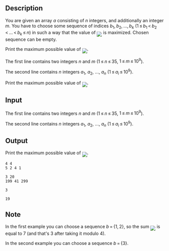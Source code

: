 ## Description

<div><p>You are given an array <span class="tex-span"><i>a</i></span> consisting of <span class="tex-span"><i>n</i></span> integers, and additionally an integer <span class="tex-span"><i>m</i></span>. You have to choose some sequence of indices <span class="tex-span"><i>b</i><sub class="lower-index">1</sub>, <i>b</i><sub class="lower-index">2</sub>, ..., <i>b</i><sub class="lower-index"><i>k</i></sub></span> (<span class="tex-span">1 ≤ <i>b</i><sub class="lower-index">1</sub> &lt; <i>b</i><sub class="lower-index">2</sub> &lt; ... &lt; <i>b</i><sub class="lower-index"><i>k</i></sub> ≤ <i>n</i></span>) in such a way that the value of <img align="middle" class="tex-formula" src="file://8Uhvc6qp.png" style="max-width: 100.0%;max-height: 100.0%;"> is maximized. Chosen sequence can be empty.</p><p>Print the maximum possible value of <img align="middle" class="tex-formula" src="file://s5A2UaAT.png" style="max-width: 100.0%;max-height: 100.0%;">.</p></div><div class="input-specification"><p>The first line contains two integers <span class="tex-span"><i>n</i></span> and <span class="tex-span"><i>m</i></span> (<span class="tex-span">1 ≤ <i>n</i> ≤ 35</span>, <span class="tex-span">1 ≤ <i>m</i> ≤ 10<sup class="upper-index">9</sup></span>).</p><p>The second line contains <span class="tex-span"><i>n</i></span> integers <span class="tex-span"><i>a</i><sub class="lower-index">1</sub></span>, <span class="tex-span"><i>a</i><sub class="lower-index">2</sub></span>, ..., <span class="tex-span"><i>a</i><sub class="lower-index"><i>n</i></sub></span> (<span class="tex-span">1 ≤ <i>a</i><sub class="lower-index"><i>i</i></sub> ≤ 10<sup class="upper-index">9</sup></span>).</p></div><div class="output-specification"><p>Print the maximum possible value of <img align="middle" class="tex-formula" src="file://LcYu97cd.png" style="max-width: 100.0%;max-height: 100.0%;">.</p></div>

## Input

<p>The first line contains two integers <span class="tex-span"><i>n</i></span> and <span class="tex-span"><i>m</i></span> (<span class="tex-span">1 ≤ <i>n</i> ≤ 35</span>, <span class="tex-span">1 ≤ <i>m</i> ≤ 10<sup class="upper-index">9</sup></span>).</p><p>The second line contains <span class="tex-span"><i>n</i></span> integers <span class="tex-span"><i>a</i><sub class="lower-index">1</sub></span>, <span class="tex-span"><i>a</i><sub class="lower-index">2</sub></span>, ..., <span class="tex-span"><i>a</i><sub class="lower-index"><i>n</i></sub></span> (<span class="tex-span">1 ≤ <i>a</i><sub class="lower-index"><i>i</i></sub> ≤ 10<sup class="upper-index">9</sup></span>).</p>

## Output

<p>Print the maximum possible value of <img align="middle" class="tex-formula" src="file://LcYu97cd.png" style="max-width: 100.0%;max-height: 100.0%;">.</p>





```input1
4 4
5 2 4 1

```




```input2
3 20
199 41 299

```




```output1
3

```




```output2
19

```



## Note

<p>In the first example you can choose a sequence <span class="tex-span"><i>b</i> = {1, 2}</span>, so the sum <img align="middle" class="tex-formula" src="file://yyMvUJto.png" style="max-width: 100.0%;max-height: 100.0%;"> is equal to <span class="tex-span">7</span> (and that's <span class="tex-span">3</span> after taking it modulo <span class="tex-span">4</span>).</p><p>In the second example you can choose a sequence <span class="tex-span"><i>b</i> = {3}</span>.</p>
